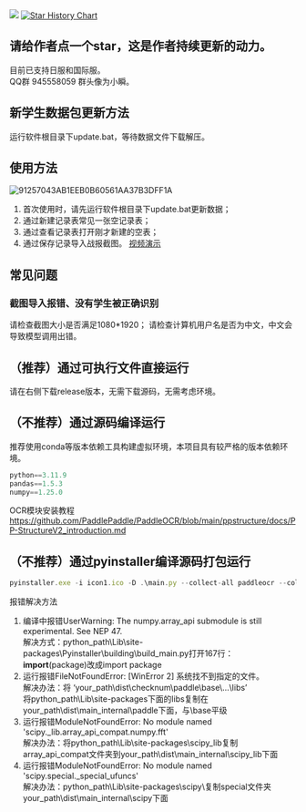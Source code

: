 <img src="https://count.getloli.com/@zolara?name=zolara&theme=booru-lewd&padding=7&offset=0&align=top&scale=1&pixelated=1&darkmode=auto">

<a href="https://star-history.com/#zolara/bluearchive_TcbHistoryTool&Date">
 <picture>
   <source media="(prefers-color-scheme: dark)" srcset="https://api.star-history.com/svg?repos=zolara/bluearchive_TcbHistoryTool&type=Date&theme=dark" />
   <source media="(prefers-color-scheme: light)" srcset="https://api.star-history.com/svg?repos=zolara/bluearchive_TcbHistoryTool&type=Date" />
   <img alt="Star History Chart" src="https://api.star-history.com/svg?repos=zolara/bluearchive_TcbHistoryTool&type=Date" />
 </picture>
</a>

<h2>请给作者点一个star，这是作者持续更新的动力。</h2>
目前已支持日服和国际服。<br>
QQ群 945558059 群头像为小瞬。

<h2>新学生数据包更新方法</h2>
运行软件根目录下update.bat，等待数据文件下载解压。

<h2>使用方法</h2>

![91257043AB1EEB0B60561AA37B3DFF1A](https://github.com/user-attachments/assets/66572baf-878a-4baa-95d3-68a26e629ae0)

1. 首次使用时，请先运行软件根目录下update.bat更新数据；
2. 通过新建记录表常见一张空记录表；
3. 通过查看记录表打开刚才新建的空表；
4. 通过保存记录导入战报截图。
<a href="https://www.bilibili.com/video/BV16cPdesE63?vd_source=ce8357ab430d39a6b8d347ae69a0f8b1">视频演示</a>


<h2>常见问题</h2>
<h3>截图导入报错、没有学生被正确识别</h3>
请检查截图大小是否满足1080*1920；
请检查计算机用户名是否为中文，中文会导致模型调用出错。


<h2>（推荐）通过可执行文件直接运行</h2>
请在右侧下载release版本，无需下载源码，无需考虑环境。

<h2>（不推荐）通过源码编译运行</h2>
推荐使用conda等版本依赖工具构建虚拟环境，本项目具有较严格的版本依赖环境。

```javascript
python==3.11.9
pandas==1.5.3
numpy==1.25.0
```
OCR模块安装教程<https://github.com/PaddlePaddle/PaddleOCR/blob/main/ppstructure/docs/PP-StructureV2_introduction.md>

<h2>（不推荐）通过pyinstaller编译源码打包运行</h2>

```javascript
pyinstaller.exe -i icon1.ico -D .\main.py --collect-all paddleocr --collect-all pyclipper --collect-all imghdr --collect-all skimage --collect-all imgaug --collect-all scipy.io --collect-all lmdb -p python_path\Lib\site-packages\scipy\_lib\array_api_compat\numpy\fft --hidden-import PySide6.QtSvg
```
报错解决方法
1. 编译中报错UserWarning: The numpy.array_api submodule is still experimental. See NEP 47.<br />解决方式：python_path\Lib\site-packages\Pyinstaller\building\build_main.py打开167行：
__import__(package)改成import package
2. 运行报错FileNotFoundError: [WinError 2] 系统找不到指定的文件。<br />解决办法：将 ‘your_path\dist\checknum\paddle\base\…\libs’<br />将python_path\Lib\site-packages下面的libs复制在your_path\dist\main\_internal\paddle下面，与\base平级
3. 运行报错ModuleNotFoundError: No module named 'scipy._lib.array_api_compat.numpy.fft'<br /> 解决办法：将python_path\Lib\site-packages\scipy\_lib复制array_api_compat文件夹到your_path\dist\main\_internal\scipy\_lib下面
4. 运行报错ModuleNotFoundError: No module named 'scipy.special._special_ufuncs'<br /> 解决办法：python_path\Lib\site-packages\scipy\复制special文件夹your_path\dist\main\_internal\scipy下面
